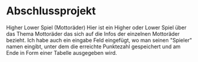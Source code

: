 # Abschlussprojekt
Higher Lower Spiel (Mottoräder)
Hier ist ein Higher oder Lower Spiel über das Thema Mottoräder das sich auf die Infos der einzelnen Mottoräder bezieht. Ich habe auch ein eingabe Feld eingefügt, wo man seinen "Spieler" namen eingibt, unter dem die erreichte Punktezahl gespeichert und am Ende in Form einer Tabelle ausgegeben wird. 
